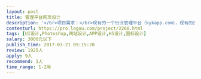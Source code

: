 ```yaml
---                
layout: post       
title: 管理平台网页设计           
description: '</br>项目需求：</br>现有的一个行业管理平台（kykapp.com），现有的页面都是菜单加表格的形式，大概页面20页，预算2000元，界面老套，古板，不时尚。</br>打算重新做一下界面设计，包括微信端登陆的界面。</br>要求简洁、清新，有时代气息，模块化展示。</br>'     
contenturl: https://pro.lagou.com/project/2268.html      
tags: [UI设计,Photoshop,网站设计,APP设计,H5设计,图标设计]            
salary: 3000元以下          
publish_time: 2017-03-21 09:15:20         
review: 1925人                   
apply: 9人                   
recommend: 1人                   
time_range: 1-2周              
---                 
```

